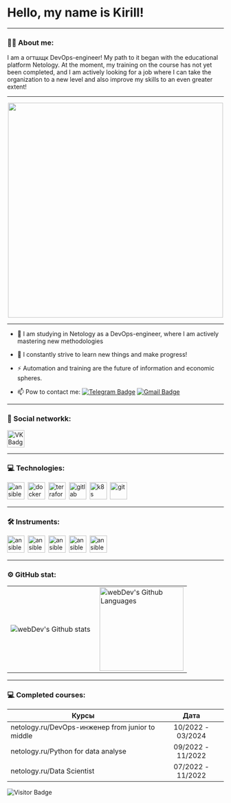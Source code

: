 # Hello, my name is Kirill!

---

### :man_technologist: About me:

I am a огтшщк DevOps-engineer! My path to it began with the educational platform Netology. At the moment, my training on the course has not yet been completed, and I am actively looking for a job where I can take the organization to a new level and also improve my skills to an even greater extent!

---

<div id="header" align="center">
  <img src="https://media.giphy.com/media/QgawLg4F0hJJe/giphy.gif" width="500"/>
</div>

---

- :telescope: I am studying in Netology as a DevOps-engineer, where I am actively mastering new methodologies

- :seedling: I constantly strive to learn new things and make progress!

- :zap: Automation and training are the future of information and economic spheres.

- :mailbox: Рow to contact me: [![Telegram Badge](https://img.shields.io/badge/-galchonkov-blue?style=flat&logo=Telegram&logoColor=white)](https://t.me/galchonkov) [![Gmail Badge](https://img.shields.io/badge/-Gmail-red?style=flat&logo=Gmail&logoColor=white)](mailto:kgalchonkov@gmail.com)

---

### 🤝 Social networkk:

  
   <a href="https://vk.com/id320957393" target="_blank">
      <img src="https://cdn-icons-png.flaticon.com/512/145/145813.png" width="40" height="40" alt="VK Badge"/>
   </a>
   
  </div>

---

### 💻 Technologies:

<div>
  <img src="instruments/ansible.png" title="ansible" alt="ansible" width="40" height="40"/>&nbsp
  <img src="instruments/docker.png" title="docker" alt="docker" width="40" height="40"/>&nbsp
  <img src="instruments/terraform.png" title="terraform" alt="terraform" width="40" height="40"/>&nbsp
  <img src="instruments/gitlab.png" title="gitlab" alt="gitlab" width="40" height="40"/>&nbsp
  <img src="instruments/k8s.png" title="k8s" alt="k8s" width="40" height="40"/>&nbsp
  <img src="instruments/github1.png" title="git" alt="git" width="40" height="40"/>&nbsp
</div>

---

### 🛠 Instruments:

<div>
  <img src="instruments/linux.png" title="ansible" alt="ansible" width="40" height="40"/>&nbsp
  <img src="instruments/centos.png" title="ansible" alt="ansible" width="40" height="40"/>&nbsp
  <img src="instruments/ubuntu.png" title="ansible" alt="ansible" width="40" height="40"/>&nbsp
  <img src="instruments/virtualbox.png" title="ansible" alt="ansible" width="40" height="40"/>&nbsp
  <img src="instruments/vscode.png" title="ansible" alt="ansible" width="40" height="40"/>&nbsp
</div>

---

### ⚙️ GitHub stat:

<table>
  <tr>
    <td>
      <img align="left" src="http://github-readme-streak-stats.herokuapp.com?user=Kirill67km&theme=dark&background=000000" alt="webDev's Github stats" />
    </td>
    <td>
      <img height="195px" align="right" alt="webDev's Github Languages" src="https://github-readme-stats-sigma-five.vercel.app/api/top-langs/?username=Kirill67km&layout=compact&theme=vision-friendly-dark" />
    </td>
  </tr>
</table>

---

### 💻 Сompleted courses:

| Курсы                                                           | Дата              |
| ----------------------------------------------------------------| :---------------: |
| netology.ru/DevOps-инженер from junior to middle                | 10/2022 - 03/2024 |
| netology.ru/Python for data analyse                             | 09/2022 - 11/2022 |
| netology.ru/Data Scientist                                      | 07/2022 - 11/2022 |


![Visitor Badge](https://visitor-badge.laobi.icu/badge?page_id=Kirill67km)


